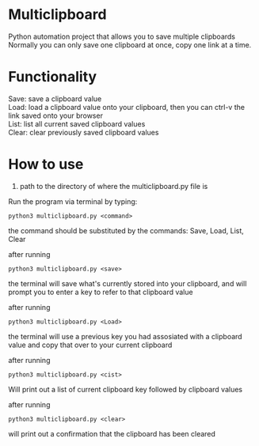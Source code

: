 # Multiclipboard

Python automation project that allows you to save multiple clipboards<br>
Normally you can only save one clipboard at once, copy one link at a time.

# Functionality

Save: save a clipboard value <br>
Load: load a clipboard value onto your clipboard, then you can ctrl-v the link saved onto your browser <br>
List: list all current saved clipboard values <br>
Clear: clear previously saved clipboard values <br>

# How to use

1. path to the directory of where the multiclipboard.py file is <br>

Run the program via terminal by typing:

```
python3 multiclipboard.py <command>
```

the command should be substituted by the commands: Save, Load, List, Clear

after running

```
python3 multiclipboard.py <save>
```

the terminal will save what's currently stored into your clipboard, and will prompt you to enter a key to refer to that clipboard value

after running

```
python3 multiclipboard.py <Load>
```

the terminal will use a previous key you had assosiated with a clipboard value and copy that over to your current clipboard

after running

```
python3 multiclipboard.py <cist>
```

Will print out a list of current clipboard key followed by clipboard values

after running

```
python3 multiclipboard.py <clear>
```

will print out a confirmation that the clipboard has been cleared
